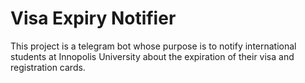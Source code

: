 # Visa Expiry Notifier

This project is a telegram bot whose purpose is to notify international students at Innopolis
University about the expiration of their visa and registration cards.
